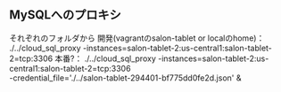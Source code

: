 ## MySQLへのプロキシ
  それぞれのフォルダから
  開発(vagrantのsalon-tablet or localのhome)： ./../cloud_sql_proxy -instances=salon-tablet-2:us-central1:salon-tablet-2=tcp:3306
  本番?： ./../cloud_sql_proxy -instances=salon-tablet-2:us-central1:salon-tablet-2=tcp:3306 \
                  -credential_file='./../salon-tablet-294401-bf775dd0fe2d.json' &